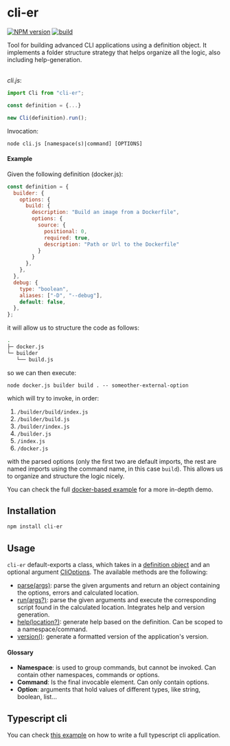 # cli-er

[![NPM version](https://img.shields.io/npm/v/cli-er.svg)](https://www.npmjs.com/package/cli-er)
[![build](https://github.com/carloscortonc/cli-er/actions/workflows/build.yml/badge.svg)](https://github.com/carloscortonc/cli-er/actions/workflows/build.yml)

Tool for building advanced CLI applications using a definition object. It implements a folder structure strategy that helps organize all the logic, also including help-generation.  
</br>

_cli.js_:

```js
import Cli from "cli-er";

const definition = {...}

new Cli(definition).run();
```

Invocation:

```
node cli.js [namespace(s)|command] [OPTIONS]
```

#### Example

Given the following definition (docker.js):

```js
const definition = {
  builder: {
    options: {
      build: {
        description: "Build an image from a Dockerfile",
        options: {
          source: {
            positional: 0,
            required: true,
            description: "Path or Url to the Dockerfile"
          }
        }
      },
    },
  },
  debug: {
    type: "boolean",
    aliases: ["-D", "--debug"],
    default: false,
  },
};
```

it will allow us to structure the code as follows:

```sh
.
├─ docker.js
└─ builder
   └── build.js
```

so we can then execute:

```
node docker.js builder build . -- someother-external-option
```

which will try to invoke, in order:
1. `/builder/build/index.js`
2. `/builder/build.js`
3. `/builder/index.js`
4. `/builder.js`
5. `/index.js`
6. `/docker.js`

with the parsed options (only the first two are default imports, the rest are named imports using the command name, in this case `build`).
This allows us to organize and structure the logic nicely.

You can check the full [docker-based example](./examples/docker) for a more in-depth demo.

## Installation

```sh
npm install cli-er
```

## Usage

`cli-er` default-exports a class, which takes in a [definition object](./docs/definition.md) and an optional argument [CliOptions](./docs/cli-options.md). The available methods are the following:

- [parse(args)](./docs/api.md#parseargs): parse the given arguments and return an object containing the options, errors and calculated location.
- [run(args?)](./docs/api.md#runargs): parse the given arguments and execute the corresponding script found in the calculated location. Integrates help and version generation.
- [help(location?)](./docs/api.md#helplocation): generate help based on the definition. Can be scoped to a namespace/command.
- [version()](./docs/api.md#version): generate a formatted version of the application's version.

#### Glossary
- **Namespace**: is used to group commands, but cannot be invoked. Can contain other namespaces, commands or options.
- **Command**: Is the final invocable element. Can only contain options.
- **Option**: arguments that hold values of different types, like string, boolean, list...

## Typescript cli

You can check [this example](./examples/ts-cli) on how to write a full typescript cli application.
